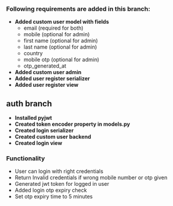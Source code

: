 ### Following requirements are added in this branch:
- **Added custom user model with fields**
    - email (required for both)
    - mobile (optional for admin)
    - first name (optional for admin)
    - last name (optional for admin)
    - country
    - mobile otp (optional for admin)
    - otp_generated_at
- **Added custom user admin**
- **Added user register serializer**
- **Added user register view**


## auth branch

- **Installed pyjwt**
- **Created token encoder property in models.py**
- **Created login serializer**
- **Created custom user backend**
- **Created login view**

### Functionality

- User can login with right credentials
- Return Invalid credentials if wrong mobile number or otp given
- Generated jwt token for logged in user
- Added login otp expiry check
- Set otp expiry time to 5 minutes